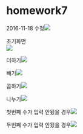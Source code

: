 # homework7

2016-11-18 수정<img src="http://postfiles1.naver.net/MjAxNjExMThfMzcg/MDAxNDc5NDM3NDU2NTQx.5pBSxeBbRqqVzFlaP5Iq1N38LVyU_3Z-gk39JKk5p5og.Llsq6Zrv41Kdbvu_peVg8Gx45XX9ehm642Oz4blY5Log.PNG.fbwkzl111/Capture+_2016-11-18-11-50-37.png?type=w1">

초기화면<br><img src='https://github.com/fbwkzl333/homework7/blob/master/Calculator/app/px/1.png'>

더하기<img src='https://github.com/fbwkzl333/homework7/blob/master/Calculator/app/px/2.png'>

빼기<img src='https://github.com/fbwkzl333/homework7/blob/master/Calculator/app/px/3.png'>

곱하기<img src='https://github.com/fbwkzl333/homework7/blob/master/Calculator/app/px/4.png'>

나누기<img src='https://github.com/fbwkzl333/homework7/blob/master/Calculator/app/px/5.png'>

첫번째 수가 입력 안됬을 경우<img src ='https://github.com/fbwkzl333/homework7/blob/master/Calculator/app/px/6.png'>

두번째 수가 입력 안됬을 경우<img src='https://github.com/fbwkzl333/homework7/blob/master/Calculator/app/px/7.png'><br>
